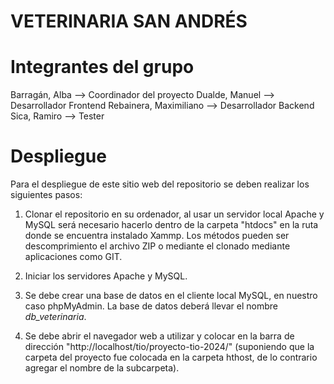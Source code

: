 # VETERINARIA SAN ANDRÉS

# Integrantes del grupo 
Barragán, Alba -->  Coordinador del proyecto
Dualde, Manuel -->  Desarrollador Frontend
Rebainera, Maximiliano -->  Desarrollador Backend
Sica, Ramiro -->  Tester

# Despliegue

Para el despliegue de este sitio web del repositorio se deben realizar los siguientes pasos:

1. Clonar el repositorio en su ordenador, al usar un servidor local Apache y MySQL será necesario hacerlo dentro de la carpeta "htdocs" en la ruta donde se encuentra instalado Xammp.
   Los métodos pueden ser descomprimiento el archivo ZIP o mediante el clonado mediante aplicaciones como GIT.

3. Iniciar los servidores Apache y MySQL.

4. Se debe crear una base de datos en el cliente local MySQL, en nuestro caso phpMyAdmin. La base de datos deberá llevar el nombre *db_veterinaria*.

5. Se debe abrir el navegador web a utilizar y colocar en la barra de dirección "http://localhost/tio/proyecto-tio-2024/" (suponiendo que la carpeta del proyecto fue colocada en la carpeta hthost, de lo contrario agregar el nombre de la subcarpeta).
